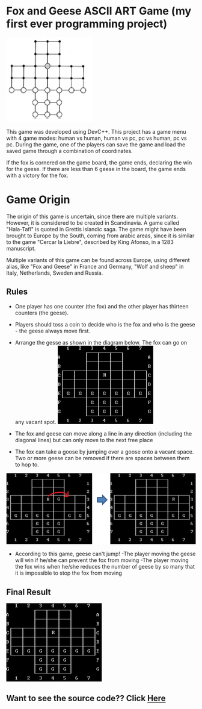 # Fox and Geese ASCII ART Game (my first ever programming project)

![Main image](./geese2.png)

This game was developed using DevC++. This project has a game menu with 4 game modes: human vs human, human vs pc, pc vs human, pc vs pc. During the game, one of the players can save the game and load the saved game through a combination of coordinates.

If the fox is cornered on the game board, the game ends, declaring the win for the geese. If there are less than 6 geese in the board, the game ends with a victory for the fox.

# Game Origin

The origin of this game is uncertain, since there are multiple variants. However, it is considered to be created in Scandinavia. A game called "Hala-Tafl" is quoted in Grettis islandic saga. The game might have been brought to Europe by the South, coming from arabic areas, since it is similar to the game "Cercar la Liebre", described by King Afonso, in a 1283 manuscript.

Multiple variants of this game can be found across Europe, using different alias, like "Fox and Geese" in France and Germany, "Wolf and sheep" in Italy, Netherlands, Sweden and Russia.

## Rules

- One player has one counter (the fox) and the other player has thirteen counters (the geese).
- Players should toss a coin to decide who is the fox and who is the geese - the geese always move first.
- Arrange the gesse as shown in the diagram below. The fox can go on any vacant spot.
![Main image](./01tabuleiro_raposa.png)

- The fox and geese can move along a line in any direction (including the diagonal lines) but can only move to the next free place
- The fox can take a goose by jumping over a goose onto a vacant space. Two or more geese can be removed if there are spaces between them to hop to.

![Main image](./board1.png)

- According to this game, geese can't jump!
-The player moving the geese will win if he/she can prevent the fox from moving
-The player moving the fox wins when he/she reduces the number of geese by so many that it is impossible to stop the fox from moving

## Final Result

![Main image](./01tabuleiro_raposa.png)

## Want to see the source code?? Click **[Here](./src/raposa_recente.cpp)**
